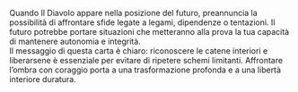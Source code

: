 Quando Il Diavolo appare nella posizione del futuro, preannuncia la possibilità di affrontare sfide legate a legami, dipendenze o tentazioni. Il futuro potrebbe portare situazioni che metteranno alla prova la tua capacità di mantenere autonomia e integrità.  
Il messaggio di questa carta è chiaro: riconoscere le catene interiori e liberarsene è essenziale per evitare di ripetere schemi limitanti. Affrontare l’ombra con coraggio porta a una trasformazione profonda e a una libertà interiore duratura.
